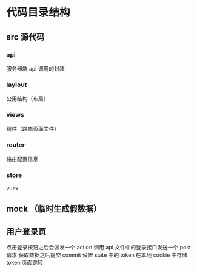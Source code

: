 # 代码目录结构

## src 源代码

### api

服务器端 api 调用的封装

### laylout

公用结构（布局）

### views

组件（路由页面文件）

### router

路由配置信息

### store

vuex

## mock （临时生成假数据）

## 用户登录页

点击登录按钮之后会派发一个 action
调用 api 文件中的登录接口发送一个 post 请求
获取数据之后提交 commit 设置 state 中的 token
在本地 cookie 中存储 token
页面跳转
